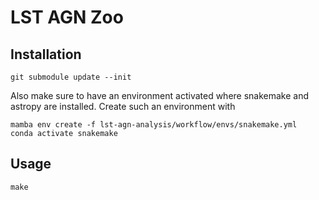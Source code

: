 # LST AGN Zoo

## Installation

```
git submodule update --init
```

Also make sure to have an environment activated where snakemake and astropy are installed.
Create such an environment with

```
mamba env create -f lst-agn-analysis/workflow/envs/snakemake.yml
conda activate snakemake
```

## Usage

```
make
```
